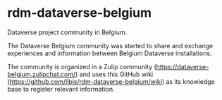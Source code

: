 # rdm-dataverse-belgium
Dataverse project community in Belgium.

The Dataverse Belgium community was started to share and exchange experiences and information between Belgium Dataverse installations.

The community is organized in a Zulip community (https://dataverse-belgium.zulipchat.com/) and uses this GitHub wiki (https://github.com/libis/rdm-dataverse-belgium/wiki) as its knowledge base to register relevant information.
